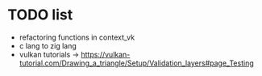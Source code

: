 # TODO list

- refactoring functions in context_vk
- c lang to zig lang
- vulkan tutorials -> https://vulkan-tutorial.com/Drawing_a_triangle/Setup/Validation_layers#page_Testing
